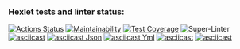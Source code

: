 ### Hexlet tests and linter status:
[![Actions Status](https://github.com/nofacez/frontend-project-lvl2/workflows/hexlet-check/badge.svg)](https://github.com/nofacez/frontend-project-lvl2/actions)
[![Maintainability](https://api.codeclimate.com/v1/badges/00420ad8aa4a76c099b7/maintainability)](https://codeclimate.com/github/nofacez/frontend-project-lvl2/maintainability)
[![Test Coverage](https://api.codeclimate.com/v1/badges/00420ad8aa4a76c099b7/test_coverage)](https://codeclimate.com/github/nofacez/frontend-project-lvl2/test_coverage)
![Super-Linter](https://github.com/nofacez/frontend-project-lvl1/workflows/lint/badge.svg)
[![asciicast](https://asciinema.org/a/G1N6G3nTF6XboMlNZ1uv7x2k9.svg)](https://asciinema.org/a/G1N6G3nTF6XboMlNZ1uv7x2k9)
[![asciicast Json](https://asciinema.org/a/Svt5QLRMlecQT0tGTZxSSKlWi.svg)](https://asciinema.org/a/Svt5QLRMlecQT0tGTZxSSKlWi)
[![asciicast Yml](https://asciinema.org/a/HtU4ny4BTxy1XjSNTcS4NfhiI.svg)](https://asciinema.org/a/HtU4ny4BTxy1XjSNTcS4NfhiI)
[![asciicast](https://asciinema.org/a/389398.svg)](https://asciinema.org/a/389398)
[![asciicast](https://asciinema.org/a/SrrdZD58CvVRC5iHPX5PAP0uD.svg)](https://asciinema.org/a/SrrdZD58CvVRC5iHPX5PAP0uD)